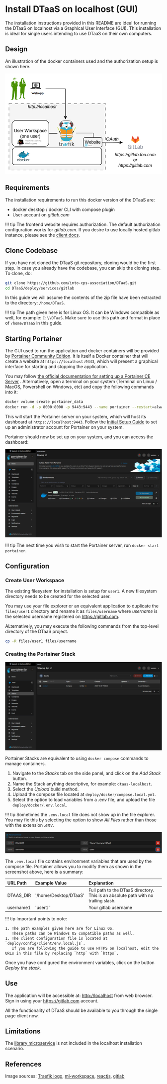 # Install DTaaS on localhost (GUI)

The installation instructions provided in this README are
ideal for running the DTaaS on localhost via a Graphical User
Interface (GUI).
This installation is ideal for single users intending to use
DTaaS on their own computers.

## Design

An illustration of the docker containers used and the authorization
setup is shown here.

![Traefik OAuth](../localhost.png)

## Requirements

The installation requirements to run this docker version of the DTaaS are:

- docker desktop / docker CLI with compose plugin
- User account on _gitlab.com_

<!-- markdownlint-disable MD046 -->
<!-- prettier-ignore -->
!!! tip
    The frontend website requires authorization.
    The default authorization configuration works for _gitlab.com_.
    If you desire to use locally hosted gitlab instance, please see
    the [client docs](../client/auth.md).
<!-- markdownlint-enable MD046 -->

## Clone Codebase

If you have not cloned the DTaaS git repository, cloning would be
the first step.
In case you already have the codebase, you can skip the cloning step.
To clone, do:

```bash
git clone https://github.com/into-cps-association/DTaaS.git
cd DTaaS/deploy/services/gitlab
```

In this guide we will assume the contents of the zip file have been extracted
to the directory: `/home/DTaaS`.

!!! tip
    The path given here is for Linux OS.
       It can be Windows compatible as well, for example: `C:\\DTaaS`. Make
       sure to use this path and format in place of `/home/DTaaS` in this
       guide.

## Starting Portainer

The GUI used to run the application and docker containers will be provided by
[Portainer Community Edition](https://portainer.io). It is itself a Docker
container that will create a website at `https://localhost:9443`, which will
present a graphical interface for starting and stopping the application.

You may follow
[the official documentation for setting up a Portainer CE Server](https://docs.portainer.io/start/install-ce/server/docker)
. Alternatively, open a terminal on your system (Terminal on Linux / MacOS,
Powershell on Windows, etc) and copy the following commands into it:

```bash
docker volume create portainer_data
docker run -d -p 8000:8000 -p 9443:9443 --name portainer --restart=always -v /var/run/docker.sock:/var/run/docker.sock -v portainer_data:/data portainer/portainer-ce:2.21.4
```

This will start the Portainer server on your system, which will host its
dashboard at `https://localhost:9443`. Follow the
[Initial Setup Guide](https://docs.portainer.io/start/install-ce/server/setup)
to set up an administrator account for Portainer on your system.

Portainer should now be set up on your system, and you can access the dashboard:

![Portainer Admin Dashboard](./portainer_dashboard.png)

!!! tip
    The next time you wish to start the Portainer server, run
       `docker start portainer`.

## Configuration

### Create User Workspace

The existing filesystem for installation is setup for `user1`.
A new filesystem directory needs to be created for the selected user.

You may use your file explorer or an equivalent application to duplicate the
`files/user1` directory and rename it as `files/username` where _username_ is
the selected username registered on <https://gitlab.com>.

ALternatively, you may execute the following commands from the top-level
directory of the DTaaS project.

```bash
cp -R files/user1 files/username
```

### Creating the Portainer Stack

![Portainer Stacks](./portainer_stacks.png)

Portainer Stacks are equivalent to using `docker compose` commands to manage containers.

1. Navigate to the _Stacks_ tab on the side panel, and click on the _Add Stack_ button.
1. Name the Stack anything descriptive, for example: `dtaas-localhost`.
1. Select the _Upload_ build method.
1. Upload the compose file located at `deploy/docker/compose.local.yml`.
1. Select the option to load variables from a .env file, and upload the file `deploy/docker/.env.local`.

!!! tip
    Sometimes the `.env.local` file does not show up in the file explorer. You
    may fix this by selecting the option to show _All Files_ rather than those
    with the extension _.env_.

![Portainer ENV Editor](./portainer_env.PNG)

The `.env.local` file contains environment variables that are used by the
compose file. Portainer allows you to modify them as shown in the screenshot
above, here is a summary:

  | URL Path | Example Value | Explanation |
  |:------------|:---------------|:---------------|
  | DTAAS_DIR | '/home/Desktop/DTaaS' | Full path to the DTaaS directory. This is an absolute path with no trailing slash. |
  | username1 | 'user1' | Your gitlab username |

<!-- markdownlint-disable MD046 -->
<!-- prettier-ignore -->
!!! tip
    Important points to note:

    1. The path examples given here are for Linux OS.
       These paths can be Windows OS compatible paths as well.
    1. The client configuration file is located at `deploy/config/client/env.local.js`.
       If you are following the guide to use HTTPS on localhost, edit the URLs in this file by replacing `http` with `https`.
<!-- markdownlint-enable MD046 -->

Once you have configured the environment variables, click on the button
_Deploy the stack_.

## Use

The application will be accessible at:
<http://localhost> from web browser.
Sign in using your <https://gitlab.com> account.

All the functionality of DTaaS should be available to you
through the single page client now.

## Limitations

The [library microservice](../servers/lib/docker.md) is not
included in the localhost installation scenario.

## References

Image sources:
[Traefik logo](https://www.laub-home.de/wiki/Traefik_SSL_Reverse_Proxy_f%C3%BCr_Docker_Container),
[ml-workspace](https://github.com/ml-tooling/ml-workspace),
[reactjs](https://krify.co/about-reactjs/),
[gitlab](https://gitlab.com)
